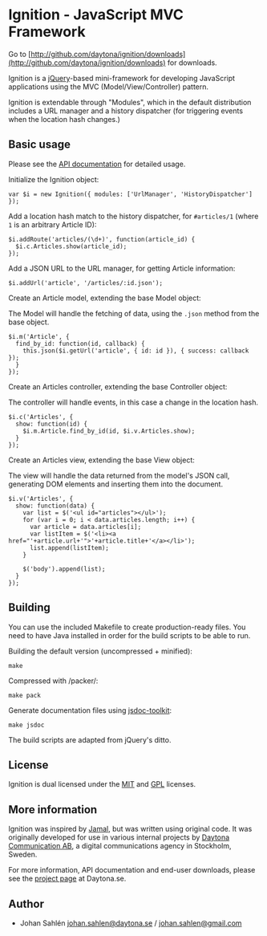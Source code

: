 Ignition - JavaScript MVC Framework
===================================

Go to [http://github.com/daytona/ignition/downloads](http://github.com/daytona/ignition/downloads) for downloads.

Ignition is a [jQuery](http://jquery.com)-based mini-framework for developing JavaScript applications using the MVC (Model/View/Controller) pattern.

Ignition is extendable through "Modules", which in the default distribution includes a URL manager and a history dispatcher (for triggering events when the location hash changes.)


Basic usage
-----------

Please see the [API documentation](http://daytona.github.com/ignition/) for detailed usage.

Initialize the Ignition object:

    var $i = new Ignition({ modules: ['UrlManager', 'HistoryDispatcher'] });

Add a location hash match to the history dispatcher, for `#articles/1` (where `1` is an arbitrary Article ID):

    $i.addRoute('articles/(\d+)', function(article_id) {
      $i.c.Articles.show(article_id);
    });

Add a JSON URL to the URL manager, for getting Article information:

    $i.addUrl('article', '/articles/:id.json');

Create an Article model, extending the base Model object:

The Model will handle the fetching of data, using the `.json` method from the base object.

    $i.m('Article', {
      find_by_id: function(id, callback) {
        this.json($i.getUrl('article', { id: id }), { success: callback });
      }
    });

Create an Articles controller, extending the base Controller object:

The controller will handle events, in this case a change in the location hash.

    $i.c('Articles', {
      show: function(id) {
        $i.m.Article.find_by_id(id, $i.v.Articles.show);
      }
    });

Create an Articles view, extending the base View object:

The view will handle the data returned from the model's JSON call, generating DOM elements and inserting them into the document.

    $i.v('Articles', {
      show: function(data) {
        var list = $('<ul id="articles"></ul>');
        for (var i = 0; i < data.articles.length; i++) {
          var article = data.articles[i];
          var listItem = $('<li><a href="'+article.url+'">'+article.title+'</a></li>');
          list.append(listItem);
        }

        $('body').append(list);
      }
    });


Building
--------

You can use the included Makefile to create production-ready files. You need to have Java installed in order for the build scripts to be able to run.

Building the default version (uncompressed + minified):

    make

Compressed with /packer/:

    make pack

Generate documentation files using [jsdoc-toolkit](http://code.google.com/p/jsdoc-toolkit/):

    make jsdoc

The build scripts are adapted from jQuery's ditto.


License
-------

Ignition is dual licensed under the [MIT](http://www.opensource.org/licenses/mit-license.php) and [GPL](http://www.gnu.org/licenses/gpl-3.0.txt) licenses.


More information
----------------

Ignition was inspired by [Jamal](http://jamal-mvc.com/), but was written using original code. It was originally developed for use in various internal projects by [Daytona Communication AB](http://www.daytona.se), a digital communications agency in Stockholm, Sweden.

For more information, API documentation and end-user downloads, please see the [project page](http://www.daytona.se/ignition) at Daytona.se.


Author
------

* Johan Sahlén <johan.sahlen@daytona.se> / <johan.sahlen@gmail.com>
